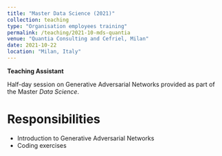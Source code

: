 ```yaml
---
title: "Master Data Science (2021)"
collection: teaching
type: "Organisation employees training"
permalink: /teaching/2021-10-mds-quantia
venue: "Quantia Consulting and Cefriel, Milan"
date: 2021-10-22
location: "Milan, Italy"
---
```


**Teaching Assistant**

Half-day session on Generative Adversarial Networks provided as part of the Master *Data Science*.

Responsibilities
======
- Introduction to Generative Adversarial Networks
- Coding exercises